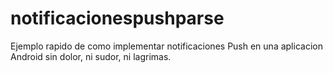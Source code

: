 notificacionespushparse
=======================

Ejemplo rapido de como implementar notificaciones Push en una aplicacion Android sin dolor, ni sudor, ni lagrimas.
